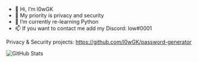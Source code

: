 - 👋 Hi, I’m l0wGK
- 👀 My priority is privacy and security
- 🌱 I’m currently re-learning Python
- 📫 If you want to contact me add my Discord: low#0001

Privacy & Security projects:
https://github.com/l0wGK/password-generator


![GitHub Stats](https://github-readme-stats.vercel.app/api?username=l0wgk&theme=radical)
